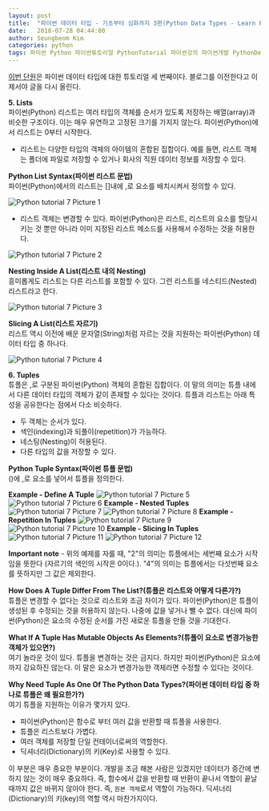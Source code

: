 ```yaml
---
layout: post
title:  "파이썬 데이터 타입 - 기초부터 심화까지 3편(Python Data Types - Learn From Basic To Advanced 3) Lists, Tuples"
date:   2018-07-28 04:44:00
author: Seungbeom Kim
categories: python
tags: 파이썬 Python 파이썬튜토리얼 PythonTutorial 파이썬강의 파이썬개발 PythonDevelopment 파이썬이란 파이썬데이터타입 PythonDataType List Tuple
---
```


[이번 단원](http://www.techbeamers.com/python-data-types-learn-basic-advanced/)은 파이썬 데이터 타입에 대한 튜토리얼 세 번째이다. 블로그를 이전한다고 이제서야 글을 다시 올린다.

**5. Lists**<br>
파이썬(Python) 리스트는 여러 타입의 객체를 순서가 있도록 저장하는 배열(array)과 비슷한 구조이다. 이는 매우 유연하고 고정된 크기를 가지지 않는다. 파이썬(Python)에서 리스트는 0부터 시작한다.
- 리스트는 다양한 타입의 객체의 아이템의 혼합된 집합이다. 예를 들면, 리스트 객체는 폴더에 파일로 저장할 수 있거나 회사의 직원 데이터 정보를 저장할 수 있다.

**Python List Syntax(파이썬 리스트 문법)**<br>
파이썬(Python)에서의 리스트는 []내에 ,로 요소를 배치시켜서 정의할 수 있다.

<img src="{{ site.baseurl }}/assets/python/python_tutorial_7_1.png" title="Python tutorial 7 Picture 1" class="post-image">

- 리스트 객체는 변경할 수 있다. 파이썬(Python)은 리스트, 리스트의 요소를 할당시키는 것 뿐만 아니라 이미 지정된 리스트 메소드를 사용해서 수정하는 것을 허용한다.

<img src="{{ site.baseurl }}/assets/python/python_tutorial_7_2.png" title="Python tutorial 7 Picture 2" class="post-image">

**Nesting Inside A List(리스트 내의 Nesting)**<br>
흥미롭게도 리스트는 다른 리스트를 포함할 수 있다. 그런 리스트를 네스티드(Nested) 리스트라고 한다.

<img src="{{ site.baseurl }}/assets/python/python_tutorial_7_3.png" title="Python tutorial 7 Picture 3" class="post-image">

**Slicing A List(리스트 자르기)**<br>
리스트 역시 이전에 배운 문자열(String)처럼 자르는 것을 지원하는 파이썬(Python) 데이터 타입 중 하나다.

<img src="{{ site.baseurl }}/assets/python/python_tutorial_7_4.png" title="Python tutorial 7 Picture 4" class="post-image">

**6. Tuples**<br>
튜플은 ,로 구분된 파이썬(Python) 객체의 혼합된 집합이다. 이 말의 의미는 튜플 내에서 다른 데이터 타입의 객체가 같이 존재할 수 있다는 것이다. 튜플과 리스트는 아래 특성을 공유한다는 점에서 다소 비슷하다.
- 두 객체는 순서가 있다.
- 색인(indexing)과 되풀이(repetition)가 가능하다.
- 네스팅(Nesting)이 허용된다.
- 다른 타입의 값을 저장할 수 있다.

**Python Tuple Syntax(파이썬 튜플 문법)**<br>
()에 ,로 요소를 넣어서 튜플을 정의한다.

**Example - Define A Tuple**
<img src="{{ site.baseurl }}/assets/python/python_tutorial_7_5.png" title="Python tutorial 7 Picture 5" class="post-image">
<img src="{{ site.baseurl }}/assets/python/python_tutorial_7_6.png" title="Python tutorial 7 Picture 6" class="post-image">
**Example - Nested Tuples**
<img src="{{ site.baseurl }}/assets/python/python_tutorial_7_7.png" title="Python tutorial 7 Picture 7" class="post-image">
<img src="{{ site.baseurl }}/assets/python/python_tutorial_7_8.png" title="Python tutorial 7 Picture 8" class="post-image">
**Example - Repetition In Tuples**
<img src="{{ site.baseurl }}/assets/python/python_tutorial_7_9.png" title="Python tutorial 7 Picture 9" class="post-image">
<img src="{{ site.baseurl }}/assets/python/python_tutorial_7_10.png" title="Python tutorial 7 Picture 10" class="post-image">
**Example - Slicing In Tuples**
<img src="{{ site.baseurl }}/assets/python/python_tutorial_7_11.png" title="Python tutorial 7 Picture 11" class="post-image">
<img src="{{ site.baseurl }}/assets/python/python_tutorial_7_12.png" title="Python tutorial 7 Picture 12" class="post-image">

**Important note** - 위의 예제를 자를 때, "2"의 의미는 튜플에서는 세번째 요소가 시작임을 뜻한다 (자르기의 색인의 시작은 0이다.). "4"의 의미는 튜플에서는 다섯번째 요소를 뜻하지만 그 값은 제외한다.

**How Does A Tuple Differ From The List?(튜플은 리스트와 어떻게 다른가?)**<br>
튜플은 변경할 수 없다는 것으로 리스트와 조금 차이가 있다. 파이썬(Python)은 튜플이 생성된 후 수정되는 것을 허용하지 않는다. 나중에 값을 넣거나 뺄 수 없다. 대신에 파이썬(Python)은 요소의 수정된 순서를 가진 새로운 튜플을 만들 것을 기대한다.

**What If A Tuple Has Mutable Objects As Elements?(튜플이 요소로 변경가능한 객체가 있으면?)**<br>
여기 놀라운 것이 있다. 튜플을 변경하는 것은 금지다. 하지만 파이썬(Python)은 요소에 까지 강요하진 않는다. 이 말은 요소가 변경가능한 객체라면 수정할 수 있다는 것이다.

**Why Need Tuple As One Of The Python Data Types?(파이썬 데이터 타입 중 하나로 튜플은 왜 필요한가?)**<br>
여기 튜플을 지원하는 이유가 몇가지 있다.
- 파이썬(Python)은 함수로 부터 여러 값을 반환할 때 튜플을 사용한다.
- 튜플은 리스트보다 가볍다.
- 여러 객체를 저장할 단일 컨테이너로써의 역할한다.
- 딕셔너리(Dictionary)의 키(Key)로 사용할 수 있다.

이 부분은 매우 중요한 부분이다. 개발을 조금 해본 사람은 있겠지만 데이터가 중간에 변하지 않는 것이 매우 중요하다. 즉, 함수에서 값을 반환할 때 반환이 끝나서 역할이 끝날 때까지 값은 바뀌지 않아야 한다. 즉, `원본 객체`로서 역할이 가능하다. 딕셔너리(Dictionary)의 키(key)의 역할 역시 마찬가지이다.
